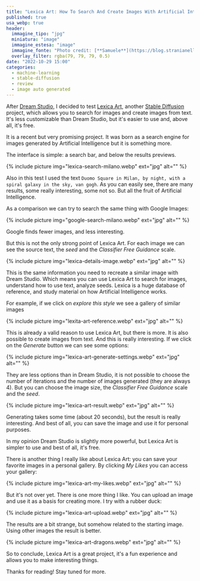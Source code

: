 ```yaml
---
title: "Lexica Art: How To Search And Create Images With Artificial Intelligence"
published: true
usa_webp: true
header:
  immagine_tipo: "jpg"
  miniatura: "image"
  immagine_estesa: "image"
  immagine_fonte: "Photo credit: [**Samuele**](https://blog.stranianelli.com/)"
  overlay_filter: rgba(79, 79, 79, 0.5)
date: "2022-10-29 15:00"
categories:
  - machine-learning
  - stable-diffusion
  - review
  - image auto generated
---
```


After [Dream Studio](https://blog.stranianelli.com/my-first-look-at-stable-diffusion-dreamstudio-beta/), I decided to test [Lexica Art](https://lexica.art/), another [Stable Diffusion](https://stability.ai/) project, which allows you to search for images and create images from text. It's less customizable than Dream Studio, but it's easier to use and, above all, it's free.

It is a recent but very promising project. It was born as a search engine for images generated by Artificial Intelligence but it is something more.

The interface is simple: a search bar, and below the results previews.

{% include picture img="lexica-search-milano.webp" ext="jpg" alt="" %}

Also in this test I used the text `Duomo Square in Milan, by night, with a spiral galaxy in the sky, van gogh`. As you can easily see, there are many results, some really interesting, some not so. But all the fruit of Artificial Intelligence.

As a comparison we can try to search the same thing with Google Images:

{% include picture img="google-search-milano.webp" ext="jpg" alt="" %}

Google finds fewer images, and less interesting.

But this is not the only strong point of Lexica Art. For each image we can see the source text, the _seed_ and the _Classifier Free Guidance_ scale.

{% include picture img="lexica-details-image.webp" ext="jpg" alt="" %}

This is the same information you need to recreate a similar image with Dream Studio. Which means you can use Lexica Art to search for images, understand how to use text, analyze seeds. Lexica is a huge database of reference, and study material on how Artificial Intelligence works.

For example, if we click on _explore this style_ we see a gallery of similar images

{% include picture img="lexita-art-reference.webp" ext="jpg" alt="" %}

This is already a valid reason to use Lexica Art, but there is more. It is also possible to create images from text. And this is really interesting. If we click on the _Generate_ button we can see some options:

{% include picture img="lexica-art-generate-settings.webp" ext="jpg" alt="" %}

They are less options than in Dream Studio, it is not possible to choose the number of iterations and the number of images generated (they are always 4). But you can choose the image size, the _Classifier Free Guidance_ scale and the _seed_.

{% include picture img="lexica-art-result.webp" ext="jpg" alt="" %}

Generating takes some time (about 20 seconds), but the result is really interesting. And best of all, you can save the image and use it for personal purposes.

In my opinion Dream Studio is slightly more powerful, but Lexica Art is simpler to use and best of all, it's free.

There is another thing I really like about Lexica Art: you can save your favorite images in a personal gallery. By clicking _My Likes_ you can access your gallery:

{% include picture img="lexica-art-my-likes.webp" ext="jpg" alt="" %}

But it's not over yet. There is one more thing I like. You can upload an image and use it as a basis for creating more. I try with a rubber duck:

{% include picture img="lexica-art-upload.webp" ext="jpg" alt="" %}

The results are a bit strange, but somehow related to the starting image. Using other images the result is better.

{% include picture img="lexica-art-dragons.webp" ext="jpg" alt="" %}

So to conclude, Lexica Art is a great project, it's a fun experience and allows you to make interesting things.

Thanks for reading! Stay tuned for more.
